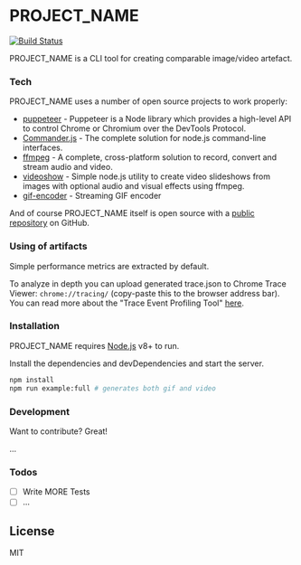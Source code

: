 # PROJECT_NAME

[![Build Status](https://travis-ci.org/wix-incubator/puppeteer-compare.svg?branch=master)](https://travis-ci.org/wix-incubator/puppeteer-compare)

PROJECT_NAME is a CLI tool for creating comparable image/video artefact.

### Tech

PROJECT_NAME uses a number of open source projects to work properly:

* [puppeteer](https://github.com/GoogleChrome/puppeteer) - Puppeteer is a Node library which provides a high-level API to control Chrome or Chromium over the DevTools Protocol.
* [Commander.js](https://github.com/tj/commander.js) - The complete solution for node.js command-line interfaces.
* [ffmpeg](https://ffmpeg.org/) - A complete, cross-platform solution to record, convert and stream audio and video.
* [videoshow](https://github.com/h2non/videoshow) - Simple node.js utility to create video slideshows from images with optional audio and visual effects using ffmpeg.
* [gif-encoder](https://www.npmjs.com/package/gif-encoder) - Streaming GIF encoder
    
And of course PROJECT_NAME itself is open source with a [public repository](https://github.com/wix-incubator/puppeteer-compare) on GitHub.

### Using of artifacts

Simple performance metrics are extracted by default.
 
To analyze in depth you can upload generated trace.json to Chrome Trace Viewer: `chrome://tracing/` (copy-paste this to the browser address bar).
You can read more about the "Trace Event Profiling Tool" [here](http://dev.chromium.org/developers/how-tos/trace-event-profiling-tool).

### Installation

PROJECT_NAME requires [Node.js](https://nodejs.org/) v8+ to run.

Install the dependencies and devDependencies and start the server.

```sh
npm install
npm run example:full # generates both gif and video
```

### Development

Want to contribute? Great!

...


### Todos
- [ ] Write MORE Tests
- [ ] ...

License
----

MIT
